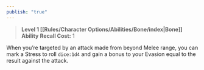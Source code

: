 ```yaml
---
publish: "true"
---
```

> **Level 1 [[Rules/Character Options/Abilities/Bone/index|Bone]] Ability**
> **Recall Cost:** 1

When you’re targeted by an attack made from beyond Melee range, you can mark a Stress to roll  `dice:1d4` and gain a bonus to your Evasion equal to the result against the attack.
